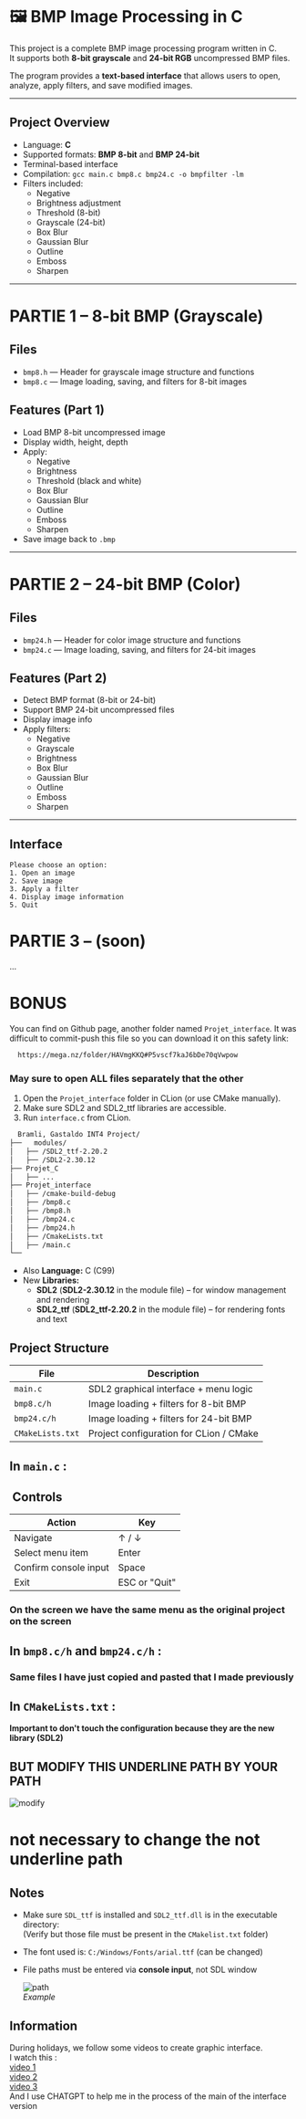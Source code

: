 # 🖼️ BMP Image Processing in C

This project is a complete BMP image processing program written in C.  
It supports both **8-bit grayscale** and **24-bit RGB** uncompressed BMP files.

The program provides a **text-based interface** that allows users to open, analyze, apply filters, and save modified images.

---

## Project Overview

- Language: **C**
- Supported formats: **BMP 8-bit** and **BMP 24-bit**
- Terminal-based interface
- Compilation: `gcc main.c bmp8.c bmp24.c -o bmpfilter -lm`
- Filters included:
    - Negative
    - Brightness adjustment
    - Threshold (8-bit)
    - Grayscale (24-bit)
    - Box Blur
    - Gaussian Blur
    - Outline
    - Emboss
    - Sharpen

---

# PARTIE 1 – 8-bit BMP (Grayscale)

## Files
- `bmp8.h` — Header for grayscale image structure and functions
- `bmp8.c` — Image loading, saving, and filters for 8-bit images

## Features (Part 1)
- Load BMP 8-bit uncompressed image
- Display width, height, depth
- Apply:
    - Negative
    - Brightness
    - Threshold (black and white)
    - Box Blur
    - Gaussian Blur
    - Outline
    - Emboss
    - Sharpen
- Save image back to `.bmp`

---

# PARTIE 2 – 24-bit BMP (Color)

## Files
- `bmp24.h` — Header for color image structure and functions
- `bmp24.c` — Image loading, saving, and filters for 24-bit images

## Features (Part 2)
- Detect BMP format (8-bit or 24-bit)
- Support BMP 24-bit uncompressed files
- Display image info
- Apply filters:
    - Negative
    - Grayscale
    - Brightness
    - Box Blur
    - Gaussian Blur
    - Outline
    - Emboss
    - Sharpen

---

## Interface

```text
Please choose an option:
1. Open an image
2. Save image
3. Apply a filter
4. Display image information
5. Quit
```

# PARTIE 3 – (soon)
...
# BONUS

You can find on Github page, another folder named `Projet_interface`. It was difficult to commit-push this file so you 
can download it on this safety link:

```bash
  https://mega.nz/folder/HAVmgKKQ#P5vscf7kaJ6bDe70qVwpow
  ```

### **May sure to open ALL files separately that the other** 
1. Open the `Projet_interface` folder in CLion (or use CMake manually).
2. Make sure SDL2 and SDL2_ttf libraries are accessible.
3. Run `interface.c` from CLion.


```bash
  Bramli, Gastaldo INT4 Project/
├──   modules/                
│   ├── /SDL2_ttf-2.20.2
│   ├── /SDL2-2.30.12
├── Projet_C
│   ├── ...
├── Projet_interface
│   ├── /cmake-build-debug
│   ├── /bmp8.c
│   ├── /bmp8.h
│   ├── /bmp24.c
│   ├── /bmp24.h
│   ├── /CmakeLists.txt
│   ├── /main.c
└──
```

- Also **Language:** C (C99)
- New **Libraries:**
    - **SDL2** (**SDL2-2.30.12** in the module file) – for window management and rendering
    - **SDL2_ttf** (**SDL2_ttf-2.20.2** in the module file) – for rendering fonts and text

## Project Structure

| File             | Description                             |
|------------------|-----------------------------------------|
| `main.c`         | SDL2 graphical interface + menu logic   |
| `bmp8.c/h`       | Image loading + filters for 8-bit BMP   |
| `bmp24.c/h`      | Image loading + filters for 24-bit BMP  |
| `CMakeLists.txt` | Project configuration for CLion / CMake |

## In `main.c` :

## ️ Controls

| Action                | Key           |
|-----------------------|---------------|
| Navigate              | ↑ / ↓         |
| Select menu item      | Enter         |
| Confirm console input | Space         |
| Exit                  | ESC or "Quit" |

### **On the screen we have the same menu as the original project on the screen**

## In `bmp8.c/h` and `bmp24.c/h` :

### **Same files I have just copied and pasted that I made previously** 

## In `CMakeLists.txt` : 

 **Important to don't touch the configuration because they are the new library (SDL2)**
 ## **BUT MODIFY THIS UNDERLINE PATH BY YOUR PATH**
  ![modify](./screenshots/modify.png)
  # not necessary to change the not underline path 
## Notes

- Make sure `SDL_ttf` is installed and `SDL2_ttf.dll` is in the executable directory:  
  (Verify but those file must be present in the `CMakelist.txt` folder)
- The font used is: `C:/Windows/Fonts/arial.ttf` (can be changed)
- File paths must be entered via **console input**, not SDL window  


   ![path](./screenshots/path.png)  
  *Example*

## Information

During holidays, we follow some videos to create graphic interface.  
I watch this :  
  [video 1]("https://www.youtube.com/watch?v=yX05p3FUmEA")    
  [video 2]("https://www.youtube.com/watch?v=Lwx9rSgwoDg&t=1460s")   
  [video 3]("https://www.youtube.com/watch?v=N5CZLSVU0DA&t=407s")  
And I use CHATGPT to help me in the process of the main of the interface version






